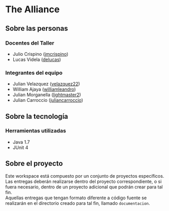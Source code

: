 ﻿# The Alliance

## Sobre las personas

### Docentes del Taller

* Julio Crispino ([jmcrispino](https://github.com/jmcrispino))
* Lucas Videla ([delucas](https://github.com/delucas))

### Integrantes del equipo

* Julian Velazquez ([velazquez22](https://github.com/velazquez22))
* William Ajaya ([williamleandro](https://github.com/williamleandro))
* Julian Morganella ([lightmaster2](https://github.com/lightmaster2))
* Julian Carroccio ([juliancarroccio](https://github.com/juliancarroccio))

## Sobre la tecnología

### Herramientas utilizadas

* Java 1.7
* JUnit 4

## Sobre el proyecto

Este workspace está compuesto por un conjunto de proyectos específicos. Las entregas deberán realizarse dentro del proyecto correspondiente, o si fuera necesario, dentro de un proyecto adicional que podrán crear para tal fin.  
Aquellas entregas que tengan formato diferente a código fuente se realizarán en el directorio creado para tal fin, llamado `documentacion`.
